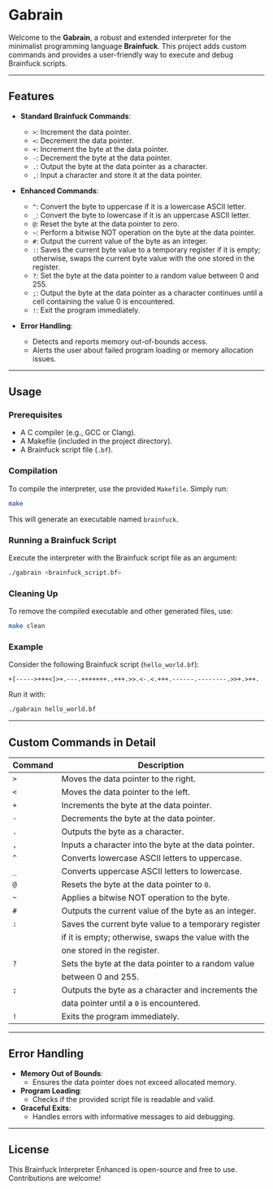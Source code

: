 # Gabrain

Welcome to the **Gabrain**, a robust and extended interpreter for the minimalist programming language **Brainfuck**. This project adds custom commands and provides a user-friendly way to execute and debug Brainfuck scripts.

---

## Features

- **Standard Brainfuck Commands**:
  - `>`: Increment the data pointer.
  - `<`: Decrement the data pointer.
  - `+`: Increment the byte at the data pointer.
  - `-`: Decrement the byte at the data pointer.
  - `.`: Output the byte at the data pointer as a character.
  - `,`: Input a character and store it at the data pointer.

- **Enhanced Commands**:
  - `^`: Convert the byte to uppercase if it is a lowercase ASCII letter.
  - `_`: Convert the byte to lowercase if it is an uppercase ASCII letter.
  - `@`: Reset the byte at the data pointer to zero.
  - `~`: Perform a bitwise NOT operation on the byte at the data pointer.
  - `#`: Output the current value of the byte as an integer.
  - `:`: Saves the current byte value to a temporary register if it is empty; otherwise, swaps the current byte value with the one stored in the register.
  - `?`: Set the byte at the data pointer to a random value between 0 and 255.
  - `;`: Output the byte at the data pointer as a character continues until a cell containing the value 0 is encountered.
  - `!`: Exit the program immediately.

- **Error Handling**:
  - Detects and reports memory out-of-bounds access.
  - Alerts the user about failed program loading or memory allocation issues.

---

## Usage

### Prerequisites

- A C compiler (e.g., GCC or Clang).
- A Makefile (included in the project directory).
- A Brainfuck script file (`.bf`).

### Compilation

To compile the interpreter, use the provided `Makefile`. Simply run:

```bash
make
```

This will generate an executable named `brainfuck`.

### Running a Brainfuck Script

Execute the interpreter with the Brainfuck script file as an argument:

```bash
./gabrain <brainfuck_script.bf>
```

### Cleaning Up

To remove the compiled executable and other generated files, use:

```bash
make clean
```

### Example

Consider the following Brainfuck script (`hello_world.bf`):

```brainfuck
+[----->+++<]>+.---.+++++++..+++.>>.<-.<.+++.------.--------.>>+.>++.
```

Run it with:

```bash
./gabrain hello_world.bf
```

---

## Custom Commands in Detail

| Command | Description                                             |
|---------|---------------------------------------------------------|
| `>`     | Moves the data pointer to the right.                   |
| `<`     | Moves the data pointer to the left.                    |
| `+`     | Increments the byte at the data pointer.               |
| `-`     | Decrements the byte at the data pointer.               |
| `.`     | Outputs the byte as a character.                       |
| `,`     | Inputs a character into the byte at the data pointer.  |
| `^`     | Converts lowercase ASCII letters to uppercase.         |
| `_`     | Converts uppercase ASCII letters to lowercase.         |
| `@`     | Resets the byte at the data pointer to `0`.            |
| `~`     | Applies a bitwise NOT operation to the byte.           |
| `#`     | Outputs the current value of the byte as an integer.   |
| `:`     | Saves the current byte value to a temporary register   |
|         | if it is empty; otherwise, swaps the value with the    |
|         | one stored in the register.                            |
| `?`     | Sets the byte at the data pointer to a random value    |
|         | between 0 and 255.                                     |
| `;`     | Outputs the byte as a character and increments the     |
|         | data pointer until a `0` is encountered.               |
| `!`     | Exits the program immediately.                         |

---

## Error Handling

- **Memory Out of Bounds**:
  - Ensures the data pointer does not exceed allocated memory.
- **Program Loading**:
  - Checks if the provided script file is readable and valid.
- **Graceful Exits**:
  - Handles errors with informative messages to aid debugging.

---

## License

This Brainfuck Interpreter Enhanced is open-source and free to use. Contributions are welcome!
